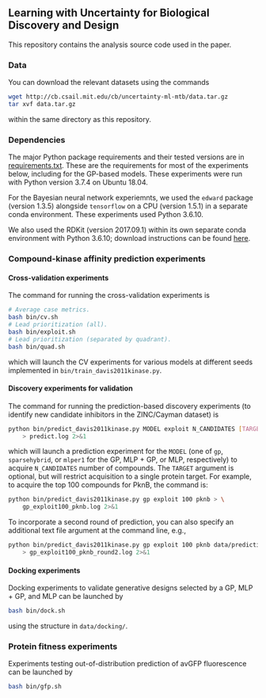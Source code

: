 ## Learning with Uncertainty for Biological Discovery and Design

This repository contains the analysis source code used in the paper.

### Data

You can download the relevant datasets using the commands
```bash
wget http://cb.csail.mit.edu/cb/uncertainty-ml-mtb/data.tar.gz
tar xvf data.tar.gz
```
within the same directory as this repository.

### Dependencies

The major Python package requirements and their tested versions are in [requirements.txt](requirements.txt). These are the requirements for most of the experiments below, including for the GP-based models. These experiments were run with Python version 3.7.4 on Ubuntu 18.04.

For the Bayesian neural network experiemnts, we used the `edward` package (version 1.3.5) alongside `tensorflow` on a CPU (version 1.5.1) in a separate conda environment. These experiments used Python 3.6.10.

We also used the RDKit (version 2017.09.1) within its own separate conda environment with Python 3.6.10; download instructions can be found [here](https://www.rdkit.org/docs/Install.html).

### Compound-kinase affinity prediction experiments

#### Cross-validation experiments

The command for running the cross-validation experiments is
```bash
# Average case metrics.
bash bin/cv.sh
# Lead prioritization (all).
bash bin/exploit.sh
# Lead prioritization (separated by quadrant).
bash bin/quad.sh
```
which will launch the CV experiments for various models at different seeds implemented in `bin/train_davis2011kinase.py`.

#### Discovery experiments for validation

The command for running the prediction-based discovery experiments (to identify new candidate inhibitors in the ZINC/Cayman dataset) is
```bash
python bin/predict_davis2011kinase.py MODEL exploit N_CANDIDATES [TARGET] \
    > predict.log 2>&1
```
which will launch a prediction experiment for the `MODEL` (one of `gp`, `sparsehybrid`, or `mlper1` for the GP, MLP + GP, or MLP, respectively) to acquire `N_CANDIDATES` number of compounds. The `TARGET` argument is optional, but will restrict acquisition to a single protein target. For example, to acquire the top 100 compounds for PknB, the command is:
```bash
python bin/predict_davis2011kinase.py gp exploit 100 pknb > \
    gp_exploit100_pknb.log 2>&1
```

To incorporate a second round of prediction, you can also specify an additional text file argument at the command line, e.g.,
```bash
python bin/predict_davis2011kinase.py gp exploit 100 pknb data/prediction_results.txt \
    > gp_exploit100_pknb_round2.log 2>&1
```

#### Docking experiments

Docking experiments to validate generative designs selected by a GP, MLP + GP, and MLP can be launched by
```bash
bash bin/dock.sh
```
using the structure in `data/docking/`.

### Protein fitness experiments

Experiments testing out-of-distribution prediction of avGFP fluorescence can be launched by
```bash
bash bin/gfp.sh
```
